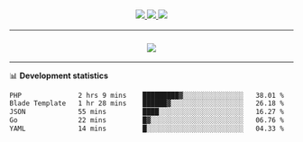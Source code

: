 <h3 align="center">
  <a href="https://github.com/hwalker928">
      <img src="https://img.shields.io/github/followers/hwalker928?label=Followers&style=for-the-badge&color=lightblue">
  </a>
  <a href="https://harryw.link/discord" alt="Discord">
      <img src="https://img.shields.io/discord/738451951758606336?label=discord&style=for-the-badge&color=lightblue"/>
  </a>
  <a href="https://harryw.link/sparked" alt="Sparked Host">
      <img src="https://img.shields.io/static/v1?label=Sponsor&message=Sparked%20Host&color=yellow&style=for-the-badge"/>
  </a>
</h3>

<hr>


<h3 align="center">
  <a href="https://github.com/hwalker928">
      <img src="https://github-profile-trophy.vercel.app/?username=hwalker928&no-bg=true&no-frame=true">
  </a>
</h3>


<hr>

📊 **Development statistics**

<!--START_SECTION:waka-->

```txt
PHP              2 hrs 9 mins    █████████▓░░░░░░░░░░░░░░░   38.01 %
Blade Template   1 hr 28 mins    ██████▓░░░░░░░░░░░░░░░░░░   26.18 %
JSON             55 mins         ████░░░░░░░░░░░░░░░░░░░░░   16.27 %
Go               22 mins         █▓░░░░░░░░░░░░░░░░░░░░░░░   06.76 %
YAML             14 mins         █░░░░░░░░░░░░░░░░░░░░░░░░   04.33 %
```

<!--END_SECTION:waka-->
